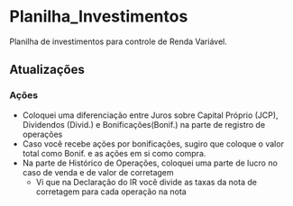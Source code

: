# Planilha_Investimentos
Planilha de investimentos para controle de Renda Variável.

## Atualizações

### Ações
- Coloquei uma diferenciação entre Juros sobre Capital Próprio (JCP), Dividendos (Divid.) e Bonificações(Bonif.) na parte de registro de operações
- Caso você recebe ações por bonificações, sugiro que coloque o valor total como Bonif. e as ações em si como compra.
- Na parte de Histórico de Operações, coloquei uma parte de lucro no caso de venda e de valor de corretagem 
  - Vi que na Declaração do IR você divide as taxas da nota de corretagem para cada operação na nota

